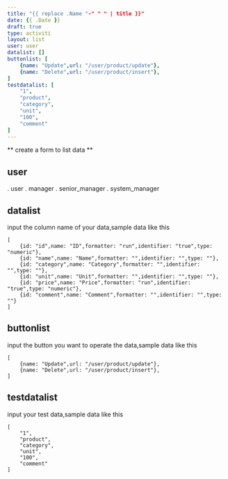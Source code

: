 ```yaml
---
title: "{{ replace .Name "-" " " | title }}"
date: {{ .Date }}
draft: true
type: activiti
layout: list
user: user
datalist: []
buttonlist: [
    {name: "Update",url: "/user/product/update"},
    {name: "Delete",url: "/user/product/insert"},
]
testdatalist: [
    "1",
    "product",
    "category",
    "unit",
    "100",
    "comment"
]
---
```


** create a form to list data **

## user
. user
. manager
. senior_manager
. system_manager
## datalist
input the column name of your data,sample data like this
```
[
    {id: "id",name: "ID",formatter: "run",identifier: "true",type: "numeric"},
    {id: "name",name: "Name",formatter: "",identifier: "",type: ""},
    {id: "category",name: "Category",formatter: "",identifier: "",type: ""},
    {id: "unit",name: "Unit",formatter: "",identifier: "",type: ""},
    {id: "price",name: "Price",formatter: "run",identifier: "true",type: "numeric"},
    {id: "comment",name: "Comment",formatter: "",identifier: "",type: ""}
]
```
## buttonlist
input the button you want to operate the data,sample data like this
```
[
    {name: "Update",url: "/user/product/update"},
    {name: "Delete",url: "/user/product/insert"},
]
```

## testdatalist
input your test data,sample data like this
```
[
    "1",
    "product",
    "category",
    "unit",
    "100",
    "comment"
]
```